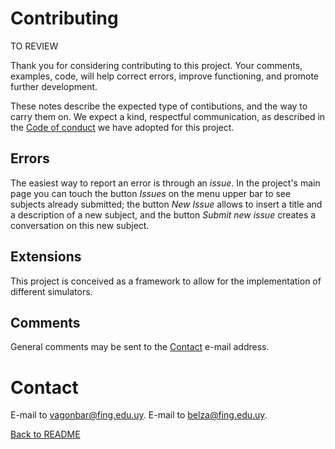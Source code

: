 # Contributing

TO REVIEW

Thank you for considering contributing to this project. Your comments, examples, code, will help correct errors, improve functioning, and promote further development.

These notes describe the expected type of contibutions, and the way to carry them on. We expect a kind, respectful communication, as described in the [Code of conduct](CODE_OF_CONDUCT.md) we have adopted for this project.


## Errors

The easiest way to report an error is through an *issue*. In the project's main page you can touch the button *Issues* on the menu upper bar to see subjects already submitted; the button *New Issue* allows to insert a title and a description of a new subject, and the button *Submit new issue* creates a conversation on this new subject.


## Extensions

This project is conceived as a framework to allow for the implementation of different simulators.


## Comments

General comments may be sent to the [Contact](#contact) e-mail address.


# Contact

E-mail to [vagonbar@fing.edu.uy](mailto:vagonbar@fing.edu.uy).
E-mail to [belza@fing.edu.uy](mailto:belza@fing.edu.uy).



[Back to README](README.md)
